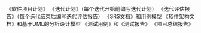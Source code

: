 《软件项目计划》
《迭代计划》（每个迭代开始前编写迭代计划）
《迭代评估报告》（每个迭代结束后编写迭代评估报告）
《SRS文档》和用例模型
《软件架构文档》和基于UML的分析设计模型
《测试用例》和《测试报告》
《项目总结报告》